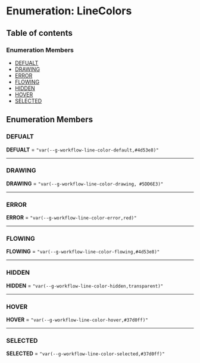 # Enumeration: LineColors

## Table of contents

### Enumeration Members

* [DEFUALT](/en/auto-docs/free-layout-editor/enums/LineColors.md#defualt)
* [DRAWING](/en/auto-docs/free-layout-editor/enums/LineColors.md#drawing)
* [ERROR](/en/auto-docs/free-layout-editor/enums/LineColors.md#error)
* [FLOWING](/en/auto-docs/free-layout-editor/enums/LineColors.md#flowing)
* [HIDDEN](/en/auto-docs/free-layout-editor/enums/LineColors.md#hidden)
* [HOVER](/en/auto-docs/free-layout-editor/enums/LineColors.md#hover)
* [SELECTED](/en/auto-docs/free-layout-editor/enums/LineColors.md#selected)

## Enumeration Members

### DEFUALT

**DEFUALT** = `"var(--g-workflow-line-color-default,#4d53e8)"`

***

### DRAWING

**DRAWING** = `"var(--g-workflow-line-color-drawing, #5DD6E3)"`

***

### ERROR

**ERROR** = `"var(--g-workflow-line-color-error,red)"`

***

### FLOWING

**FLOWING** = `"var(--g-workflow-line-color-flowing,#4d53e8)"`

***

### HIDDEN

**HIDDEN** = `"var(--g-workflow-line-color-hidden,transparent)"`

***

### HOVER

**HOVER** = `"var(--g-workflow-line-color-hover,#37d0ff)"`

***

### SELECTED

**SELECTED** = `"var(--g-workflow-line-color-selected,#37d0ff)"`
